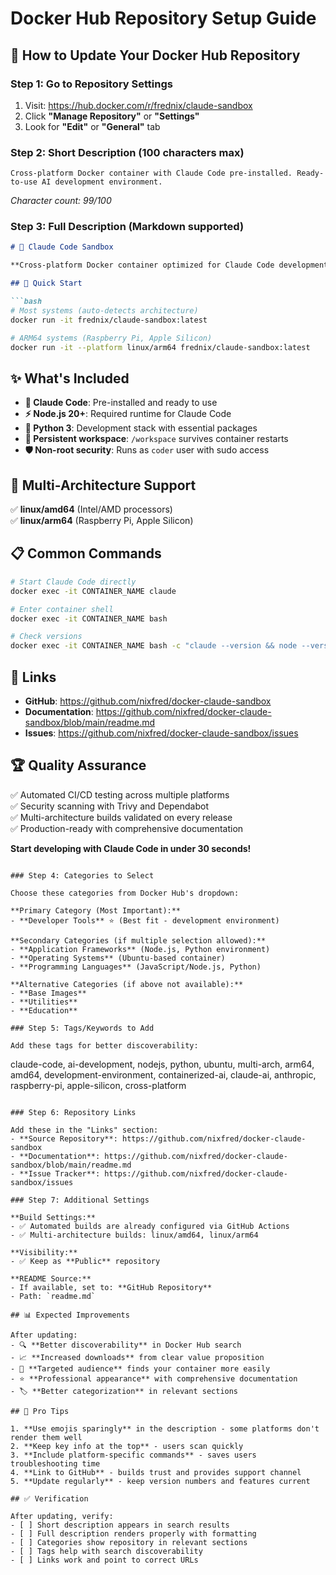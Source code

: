 # Docker Hub Repository Setup Guide

## 🎯 How to Update Your Docker Hub Repository

### Step 1: Go to Repository Settings
1. Visit: https://hub.docker.com/r/frednix/claude-sandbox
2. Click **"Manage Repository"** or **"Settings"** 
3. Look for **"Edit"** or **"General"** tab

### Step 2: Short Description (100 characters max)
```
Cross-platform Docker container with Claude Code pre-installed. Ready-to-use AI development environment.
```
*Character count: 99/100*

### Step 3: Full Description (Markdown supported)
```markdown
# 🤖 Claude Code Sandbox

**Cross-platform Docker container optimized for Claude Code development**

## 🚀 Quick Start

```bash
# Most systems (auto-detects architecture)
docker run -it frednix/claude-sandbox:latest

# ARM64 systems (Raspberry Pi, Apple Silicon)
docker run -it --platform linux/arm64 frednix/claude-sandbox:latest
```

## ✨ What's Included

- **🤖 Claude Code**: Pre-installed and ready to use
- **⚡ Node.js 20+**: Required runtime for Claude Code  
- **🐍 Python 3**: Development stack with essential packages
- **📂 Persistent workspace**: `/workspace` survives container restarts
- **🛡️ Non-root security**: Runs as `coder` user with sudo access

## 🧪 Multi-Architecture Support

✅ **linux/amd64** (Intel/AMD processors)  
✅ **linux/arm64** (Raspberry Pi, Apple Silicon)

## 📋 Common Commands

```bash
# Start Claude Code directly
docker exec -it CONTAINER_NAME claude

# Enter container shell  
docker exec -it CONTAINER_NAME bash

# Check versions
docker exec -it CONTAINER_NAME bash -c "claude --version && node --version"
```

## 🔗 Links

- **GitHub**: https://github.com/nixfred/docker-claude-sandbox
- **Documentation**: https://github.com/nixfred/docker-claude-sandbox/blob/main/readme.md
- **Issues**: https://github.com/nixfred/docker-claude-sandbox/issues

## 🏆 Quality Assurance

✅ Automated CI/CD testing across multiple platforms  
✅ Security scanning with Trivy and Dependabot  
✅ Multi-architecture builds validated on every release  
✅ Production-ready with comprehensive documentation

**Start developing with Claude Code in under 30 seconds!**
```

### Step 4: Categories to Select

Choose these categories from Docker Hub's dropdown:

**Primary Category (Most Important):**
- **Developer Tools** ⭐ (Best fit - development environment)

**Secondary Categories (if multiple selection allowed):**
- **Application Frameworks** (Node.js, Python environment)
- **Operating Systems** (Ubuntu-based container)
- **Programming Languages** (JavaScript/Node.js, Python)

**Alternative Categories (if above not available):**
- **Base Images**
- **Utilities**
- **Education**

### Step 5: Tags/Keywords to Add

Add these tags for better discoverability:
```
claude-code, ai-development, nodejs, python, ubuntu, multi-arch, arm64, amd64, development-environment, containerized-ai, claude-ai, anthropic, raspberry-pi, apple-silicon, cross-platform
```

### Step 6: Repository Links

Add these in the "Links" section:
- **Source Repository**: https://github.com/nixfred/docker-claude-sandbox
- **Documentation**: https://github.com/nixfred/docker-claude-sandbox/blob/main/readme.md
- **Issue Tracker**: https://github.com/nixfred/docker-claude-sandbox/issues

### Step 7: Additional Settings

**Build Settings:**
- ✅ Automated builds are already configured via GitHub Actions
- ✅ Multi-architecture builds: linux/amd64, linux/arm64

**Visibility:**
- ✅ Keep as **Public** repository

**README Source:**
- If available, set to: **GitHub Repository** 
- Path: `readme.md`

## 📊 Expected Improvements

After updating:
- 🔍 **Better discoverability** in Docker Hub search
- 📈 **Increased downloads** from clear value proposition  
- 🎯 **Targeted audience** finds your container more easily
- ⭐ **Professional appearance** with comprehensive documentation
- 🏷️ **Better categorization** in relevant sections

## 🎯 Pro Tips

1. **Use emojis sparingly** in the description - some platforms don't render them well
2. **Keep key info at the top** - users scan quickly
3. **Include platform-specific commands** - saves users troubleshooting time
4. **Link to GitHub** - builds trust and provides support channel
5. **Update regularly** - keep version numbers and features current

## ✅ Verification

After updating, verify:
- [ ] Short description appears in search results
- [ ] Full description renders properly with formatting
- [ ] Categories show repository in relevant sections
- [ ] Tags help with search discoverability
- [ ] Links work and point to correct URLs